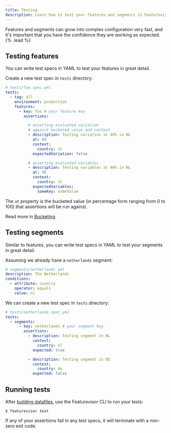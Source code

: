 ```yaml
---
title: Testing
description: Learn how to test your features and segments in Featurevisor with YAML specs
---
```


Features and segments can grow into complex configuration very fast, and it's important that you have the confidence they are working as expected. {% .lead %}

## Testing features

You can write test specs in YAML to test your features in great detail.

Create a new test spec in `tests` directory:

```yml
# tests/foo.spec.yml
tests:
  - tag: all
    environment: production
    features:
      - key: foo # your feature key
        assertions:

          # asserting evaluated variation
          # against bucketed value and context
          - description: Testing variation at 40% in NL
            at: 40
            context:
              country: nl
            expectedVariation: false

          # asserting evaluated variables
          - description: Testing variables at 90% in NL
            at: 90
            context:
              country: nl
            expectedVariables:
              someKey: someValue
```

The `at` property is the bucketed value (in percentage form ranging from 0 to 100) that assertions will be run against.

Read more in [Bucketing](/docs/bucketing).

## Testing segments

Similar to features, you can write test specs in YAML to test your segments in great detail.

Assuming we already have a `netherlands` segment:

```yml
# segments/netherlands.yml
description: The Netherlands
conditions:
  - attribute: country
    operator: equals
    value: nl
```

We can create a new test spec in `tests` directory:

```yml
# tests/netherlands.spec.yml
tests:
  - segments:
      - key: netherlands # your segment key
        assertions:
          - description: Testing segment in NL
            context:
              country: nl
            expected: true

          - description: Testing segment in DE
            context:
              country: de
            expected: false
```

## Running tests

After [building datafiles](/docs/building-datafiles), use the Featurevisor CLI to run your tests:

```
$ featurevisor test
```

If any of your assertions fail in any test specs, it will terminate with a non-zero exit code.
